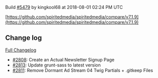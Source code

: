 Build [#5479](https://circleci.com/gh/spiritedmedia/spiritedmedia/5479) by kingkool68 at 2018-08-01 02:24 PM UTC

[https://github.com/spiritedmedia/spiritedmedia/compare/v7.1.9](https://github.com/spiritedmedia/spiritedmedia/compare/v7.1.9)
## Change log
[Full Changelog](git@github.com:spiritedmedia/spiritedmedia.git/compare/v7.1.8...v7.1.9)

 - [#2808](git@github.com:spiritedmedia/spiritedmedia.git/pull/2808): Create an Actual Newsletter Signup Page
 - [#2813](git@github.com:spiritedmedia/spiritedmedia.git/pull/2813): Update grunt-sass to latest version
 - [#2811](git@github.com:spiritedmedia/spiritedmedia.git/pull/2811): Remove Dormant Ad Stream 04 Twig Partials + .gitkeep Files

